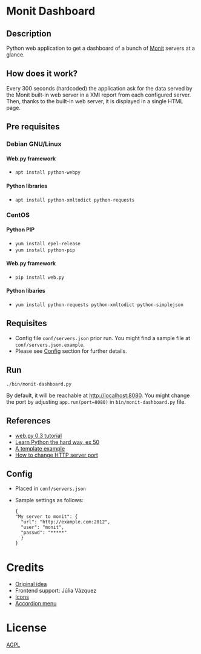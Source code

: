 # Monit Dashboard

## Description

Python web application to get a dashboard of a bunch of [Monit] servers at a
glance.

## How does it work?

Every 300 seconds (hardcoded) the application ask for the data served by the
Monit built-in web server in a XMl report from each configured server. Then,
thanks to the built-in web server, it is displayed in a single HTML page.

## Pre requisites

### Debian GNU/Linux

#### Web.py framework

- `apt install python-webpy`

#### Python libraries

- `apt install python-xmltodict python-requests`

### CentOS

#### Python PIP

- `yum install epel-release`
- `yum install python-pip`

#### Web.py framework

- `pip install web.py`

#### Python libaries

- `yum install python-requests python-xmltodict python-simplejson`

## Requisites

- Config file `conf/servers.json` prior run. You might find a sample file at
`conf/servers.json.example`.
- Please see [Config](#config) section for further details.

## Run

`./bin/monit-dashboard.py`

By default, it will be reachable at <http://localhost:8080>. You might change
the port by adjusting `app.run(port=8080)` in `bin/monit-dashboard.py` file.

## References

- [web.py 0.3 tutorial][webpy-tutorial]
- [Learn Python the hard way, ex 50][lpthw]
- [A template example][template-example]
- [How to change HTTP server port][port]

## Config

- Placed in `conf/servers.json`
- Sample settings as follows:

  ```
  {
  "My server to monit": {
    "url": "http://example.com:2812",
    "user": "monit",
    "passwd": "*****"
    }
  }
  ```

# Credits

- [Original idea][idea]
- Frontend support: Júlia Vázquez
- [Icons]
- [Accordion menu][accordion]

# License

[AGPL][license]

[accordion]: http://www.w3schools.com/howto/howto_js_accordion.asp
[icons]: https://commons.wikimedia.org/wiki/User:House
[idea]: https://imil.net/blog/2016/03/16/Fetch-monit-status-in-JSON/
[license]: LICENSE
[lpthw]: https://learnpythonthehardway.org/book/ex50.html
[monit]: https://mmonit.com/monit/
[port]: https://stackoverflow.com/questions/14444913/web-py-specify-address-and-port
[template-example]: https://stackoverflow.com/questions/28508869/using-web-py-to-dynamically-output-values-from-process-initiated-by-form-submiss
[webpy]: http://webpy.org/
[webpy-tutorial]: http://webpy.org/tutorial3.en
